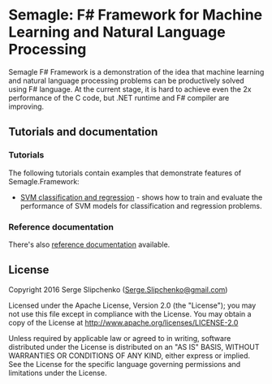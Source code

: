 # Semagle: F# Framework for Machine Learning and Natural Language Processing

Semagle F# Framework is a demonstration of the idea that machine learning and natural language processing 
problems can be productively solved using F# language. At the current stage, it is hard to achieve even the 
2x performance of the C code, but .NET runtime and F# compiler are improving.

## Tutorials and documentation

### Tutorials

The following tutorials contain examples that demonstrate features of Semagle.Framework:

 * [SVM classification and regression](tutorials/SVM.html) - shows how to train and evaluate the performance of 
   SVM models for classification and regression problems.

### Reference documentation

There's also [reference documentation](reference/index.html) available. 

## License

Copyright 2016 Serge Slipchenko (Serge.Slipchenko@gmail.com)

Licensed under the Apache License, Version 2.0 (the "License"); you may not use this file except in compliance 
with the License. You may obtain a copy of the License at http://www.apache.org/licenses/LICENSE-2.0

Unless required by applicable law or agreed to in writing, software distributed under the License is distributed 
on an "AS IS" BASIS, WITHOUT WARRANTIES OR CONDITIONS OF ANY KIND, either express or implied. See the License for 
the specific language governing permissions and limitations under the License.